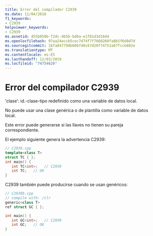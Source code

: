 ```yaml
---
title: Error del compilador C2939
ms.date: 11/04/2016
f1_keywords:
- C2939
helpviewer_keywords:
- C2939
ms.assetid: 455b050b-f2dc-4b5b-bd6a-e1f81d3d1644
ms.openlocfilehash: 97aa24eccb5cec7d74f7f7660260fa8b5f6d8d7d
ms.sourcegitcommit: 16fa847794b60bf40c67d20f74751a67fccb602e
ms.translationtype: MT
ms.contentlocale: es-ES
ms.lasthandoff: 12/03/2019
ms.locfileid: "74754620"
---
```

# <a name="compiler-error-c2939"></a>Error del compilador C2939

'clase': id.-clase-tipo redefinido como una variable de datos local.

No puede usar una clase genérica o de plantilla como variable de datos local.

Este error puede generarse si las llaves no tienen su pareja correspondiente.

El ejemplo siguiente genera la advertencia C2939:

```cpp
// C2939.cpp
template<class T>
struct TC { };
int main() {
   int TC<int>;   // C2939
   int TC;   // OK
}
```

C2939 también puede producirse cuando se usan genéricos:

```cpp
// C2939b.cpp
// compile with: /clr
generic<class T>
ref struct GC { };

int main() {
   int GC<int>;   // C2939
   int GC;   // OK
}
```
